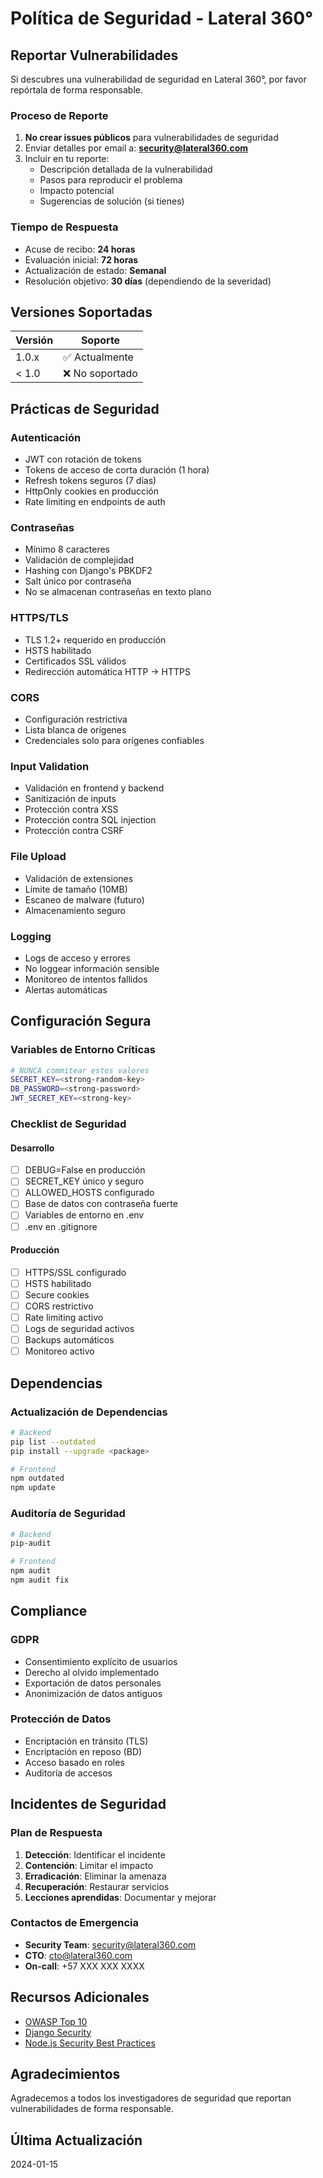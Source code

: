 # Política de Seguridad - Lateral 360°

## Reportar Vulnerabilidades

Si descubres una vulnerabilidad de seguridad en Lateral 360°, por favor repórtala de forma responsable.

### Proceso de Reporte

1. **No crear issues públicos** para vulnerabilidades de seguridad
2. Enviar detalles por email a: **security@lateral360.com**
3. Incluir en tu reporte:
   - Descripción detallada de la vulnerabilidad
   - Pasos para reproducir el problema
   - Impacto potencial
   - Sugerencias de solución (si tienes)

### Tiempo de Respuesta

- Acuse de recibo: **24 horas**
- Evaluación inicial: **72 horas**
- Actualización de estado: **Semanal**
- Resolución objetivo: **30 días** (dependiendo de la severidad)

## Versiones Soportadas

| Versión | Soporte          |
| ------- | ---------------- |
| 1.0.x   | ✅ Actualmente   |
| < 1.0   | ❌ No soportado  |

## Prácticas de Seguridad

### Autenticación

- JWT con rotación de tokens
- Tokens de acceso de corta duración (1 hora)
- Refresh tokens seguros (7 días)
- HttpOnly cookies en producción
- Rate limiting en endpoints de auth

### Contraseñas

- Mínimo 8 caracteres
- Validación de complejidad
- Hashing con Django's PBKDF2
- Salt único por contraseña
- No se almacenan contraseñas en texto plano

### HTTPS/TLS

- TLS 1.2+ requerido en producción
- HSTS habilitado
- Certificados SSL válidos
- Redirección automática HTTP -> HTTPS

### CORS

- Configuración restrictiva
- Lista blanca de orígenes
- Credenciales solo para orígenes confiables

### Input Validation

- Validación en frontend y backend
- Sanitización de inputs
- Protección contra XSS
- Protección contra SQL injection
- Protección contra CSRF

### File Upload

- Validación de extensiones
- Límite de tamaño (10MB)
- Escaneo de malware (futuro)
- Almacenamiento seguro

### Logging

- Logs de acceso y errores
- No loggear información sensible
- Monitoreo de intentos fallidos
- Alertas automáticas

## Configuración Segura

### Variables de Entorno Críticas

```bash
# NUNCA commitear estos valores
SECRET_KEY=<strong-random-key>
DB_PASSWORD=<strong-password>
JWT_SECRET_KEY=<strong-key>
```

### Checklist de Seguridad

#### Desarrollo
- [ ] DEBUG=False en producción
- [ ] SECRET_KEY único y seguro
- [ ] ALLOWED_HOSTS configurado
- [ ] Base de datos con contraseña fuerte
- [ ] Variables de entorno en .env
- [ ] .env en .gitignore

#### Producción
- [ ] HTTPS/SSL configurado
- [ ] HSTS habilitado
- [ ] Secure cookies
- [ ] CORS restrictivo
- [ ] Rate limiting activo
- [ ] Logs de seguridad activos
- [ ] Backups automáticos
- [ ] Monitoreo activo

## Dependencias

### Actualización de Dependencias

```bash
# Backend
pip list --outdated
pip install --upgrade <package>

# Frontend
npm outdated
npm update
```

### Auditoría de Seguridad

```bash
# Backend
pip-audit

# Frontend
npm audit
npm audit fix
```

## Compliance

### GDPR

- Consentimiento explícito de usuarios
- Derecho al olvido implementado
- Exportación de datos personales
- Anonimización de datos antiguos

### Protección de Datos

- Encriptación en tránsito (TLS)
- Encriptación en reposo (BD)
- Acceso basado en roles
- Auditoría de accesos

## Incidentes de Seguridad

### Plan de Respuesta

1. **Detección**: Identificar el incidente
2. **Contención**: Limitar el impacto
3. **Erradicación**: Eliminar la amenaza
4. **Recuperación**: Restaurar servicios
5. **Lecciones aprendidas**: Documentar y mejorar

### Contactos de Emergencia

- **Security Team**: security@lateral360.com
- **CTO**: cto@lateral360.com
- **On-call**: +57 XXX XXX XXXX

## Recursos Adicionales

- [OWASP Top 10](https://owasp.org/www-project-top-ten/)
- [Django Security](https://docs.djangoproject.com/en/4.2/topics/security/)
- [Node.js Security Best Practices](https://nodejs.org/en/docs/guides/security/)

## Agradecimientos

Agradecemos a todos los investigadores de seguridad que reportan vulnerabilidades de forma responsable.

## Última Actualización

2024-01-15
